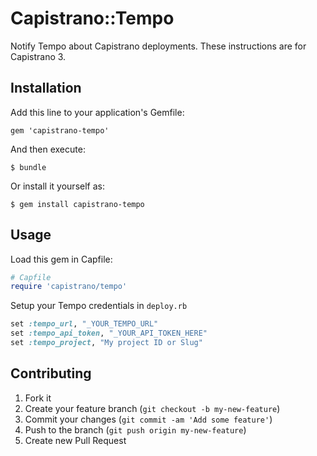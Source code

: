 # Capistrano::Tempo

Notify Tempo about Capistrano deployments. These instructions are for Capistrano 3.

## Installation

Add this line to your application's Gemfile:

    gem 'capistrano-tempo'

And then execute:

    $ bundle

Or install it yourself as:

    $ gem install capistrano-tempo

## Usage

Load this gem in Capfile:

```ruby
# Capfile
require 'capistrano/tempo'
```

Setup your Tempo credentials in `deploy.rb`

```ruby
set :tempo_url, "_YOUR_TEMPO_URL"
set :tempo_api_token, "_YOUR_API_TOKEN_HERE"
set :tempo_project, "My project ID or Slug"
```

## Contributing

1. Fork it
2. Create your feature branch (`git checkout -b my-new-feature`)
3. Commit your changes (`git commit -am 'Add some feature'`)
4. Push to the branch (`git push origin my-new-feature`)
5. Create new Pull Request